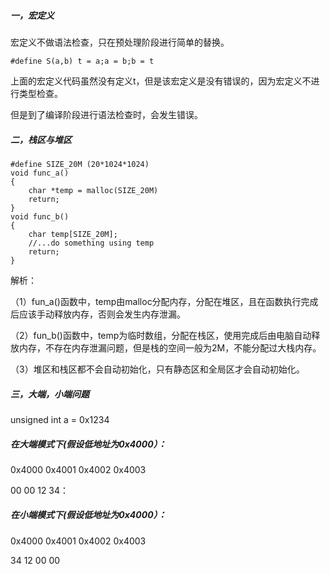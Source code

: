 ##### 一，宏定义

宏定义不做语法检查，只在预处理阶段进行简单的替换。

```
#define S(a,b) t = a;a = b;b = t   
```

上面的宏定义代码虽然没有定义t，但是该宏定义是没有错误的，因为宏定义不进行类型检查。

但是到了编译阶段进行语法检查时，会发生错误。

##### 二，栈区与堆区

```
#define SIZE_20M (20*1024*1024)
void func_a()
{
    char *temp = malloc(SIZE_20M)
    return;
}
void func_b()
{
    char temp[SIZE_20M];
    //...do something using temp
    return;
}
```

解析：

（1）fun_a()函数中，temp由malloc分配内存，分配在堆区，且在函数执行完成后应该手动释放内存，否则会发生内存泄漏。

（2）fun_b()函数中，temp为临时数组，分配在栈区，使用完成后由电脑自动释放内存，不存在内存泄漏问题，但是栈的空间一般为2M，不能分配过大栈内存。

（3）堆区和栈区都不会自动初始化，只有静态区和全局区才会自动初始化。

##### 三，大端，小端问题

unsigned int a = 0x1234

##### 在大端模式下(假设低地址为0x4000）：

0x4000     0x4001   0x4002    0x4003

00        00      12        34：

##### 在小端模式下(假设低地址为0x4000）：

0x4000     0x4001   0x4002    0x4003

34               12               00             00